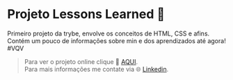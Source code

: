 # Projeto Lessons Learned 🥇

Primeiro projeto da trybe, envolve os conceitos de HTML, CSS e afins.
Contém um pouco de informações sobre min e dos aprendizados até agora! #VQV

> Para ver o projeto online clique 🔗 [AQUI](https://alissonooliveiraofc.github.io/lessons-learned/).<br>
> Para mais informações me contate via 🌐 [Linkedin](https://www.linkedin.com/in/alissonooliveira/). 
